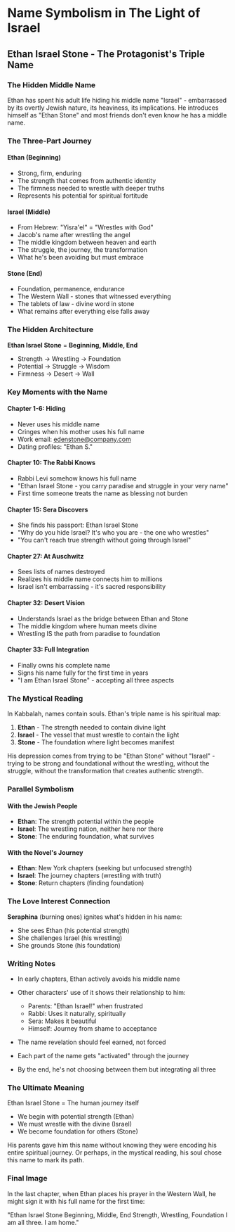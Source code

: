 # Name Symbolism in The Light of Israel

## Ethan Israel Stone - The Protagonist's Triple Name

### The Hidden Middle Name
Ethan has spent his adult life hiding his middle name "Israel" - embarrassed by its overtly Jewish nature, its heaviness, its implications. He introduces himself as "Ethan Stone" and most friends don't even know he has a middle name.

### The Three-Part Journey

#### Ethan (Beginning)
- Strong, firm, enduring
- The strength that comes from authentic identity
- The firmness needed to wrestle with deeper truths
- Represents his potential for spiritual fortitude

#### Israel (Middle)
- From Hebrew: "Yisra'el" = "Wrestles with God"
- Jacob's name after wrestling the angel
- The middle kingdom between heaven and earth
- The struggle, the journey, the transformation
- What he's been avoiding but must embrace

#### Stone (End)
- Foundation, permanence, endurance
- The Western Wall - stones that witnessed everything
- The tablets of law - divine word in stone
- What remains after everything else falls away

### The Hidden Architecture
**Ethan Israel Stone** = **Beginning, Middle, End**
- Strength → Wrestling → Foundation
- Potential → Struggle → Wisdom
- Firmness → Desert → Wall

### Key Moments with the Name

#### Chapter 1-6: Hiding
- Never uses his middle name
- Cringes when his mother uses his full name
- Work email: edenstone@company.com
- Dating profiles: "Ethan S."

#### Chapter 10: The Rabbi Knows
- Rabbi Levi somehow knows his full name
- "Ethan Israel Stone - you carry paradise and struggle in your very name"
- First time someone treats the name as blessing not burden

#### Chapter 15: Sera Discovers
- She finds his passport: Ethan Israel Stone
- "Why do you hide Israel? It's who you are - the one who wrestles"
- "You can't reach true strength without going through Israel"

#### Chapter 27: At Auschwitz
- Sees lists of names destroyed
- Realizes his middle name connects him to millions
- Israel isn't embarrassing - it's sacred responsibility

#### Chapter 32: Desert Vision
- Understands Israel as the bridge between Ethan and Stone
- The middle kingdom where human meets divine
- Wrestling IS the path from paradise to foundation

#### Chapter 33: Full Integration
- Finally owns his complete name
- Signs his name fully for the first time in years
- "I am Ethan Israel Stone" - accepting all three aspects

### The Mystical Reading

In Kabbalah, names contain souls. Ethan's triple name is his spiritual map:

1. **Ethan** - The strength needed to contain divine light
2. **Israel** - The vessel that must wrestle to contain the light
3. **Stone** - The foundation where light becomes manifest

His depression comes from trying to be "Ethan Stone" without "Israel" - trying to be strong and foundational without the wrestling, without the struggle, without the transformation that creates authentic strength.

### Parallel Symbolism

#### With the Jewish People
- **Ethan**: The strength potential within the people
- **Israel**: The wrestling nation, neither here nor there
- **Stone**: The enduring foundation, what survives

#### With the Novel's Journey
- **Ethan**: New York chapters (seeking but unfocused strength)
- **Israel**: The journey chapters (wrestling with truth)
- **Stone**: Return chapters (finding foundation)

### The Love Interest Connection

**Seraphina** (burning ones) ignites what's hidden in his name:
- She sees Ethan (his potential strength)
- She challenges Israel (his wrestling)
- She grounds Stone (his foundation)

### Writing Notes

- In early chapters, Ethan actively avoids his middle name
- Other characters' use of it shows their relationship to him:
  - Parents: "Ethan Israel!" when frustrated
  - Rabbi: Uses it naturally, spiritually
  - Sera: Makes it beautiful
  - Himself: Journey from shame to acceptance

- The name revelation should feel earned, not forced
- Each part of the name gets "activated" through the journey
- By the end, he's not choosing between them but integrating all three

### The Ultimate Meaning

Ethan Israel Stone = The human journey itself
- We begin with potential strength (Ethan)
- We must wrestle with the divine (Israel)
- We become foundation for others (Stone)

His parents gave him this name without knowing they were encoding his entire spiritual journey. Or perhaps, in the mystical reading, his soul chose this name to mark its path.

### Final Image

In the last chapter, when Ethan places his prayer in the Western Wall, he might sign it with his full name for the first time:

"Ethan Israel Stone
Beginning, Middle, End
Strength, Wrestling, Foundation
I am all three.
I am home."